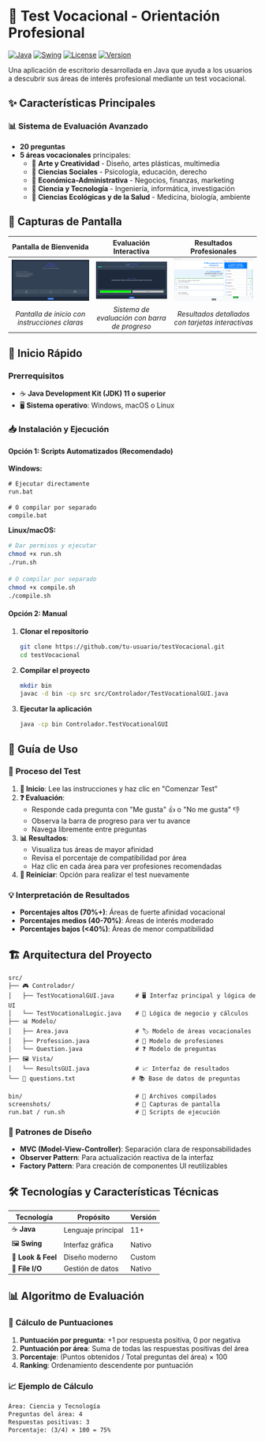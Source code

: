 # 🎯 Test Vocacional - Orientación Profesional

[![Java](https://img.shields.io/badge/Java-11+-orange.svg)](https://openjdk.java.net/)
[![Swing](https://img.shields.io/badge/GUI-Java%20Swing-blue.svg)](https://docs.oracle.com/javase/tutorial/uiswing/)
[![License](https://img.shields.io/badge/License-MIT-green.svg)](LICENSE)
[![Version](https://img.shields.io/badge/Version-2.0-brightgreen.svg)](https://github.com/tu-usuario/testVocacional)

Una aplicación de escritorio desarrollada en Java que ayuda a los usuarios a descubrir sus áreas de interés profesional mediante un test vocacional.

## ✨ Características Principales

### 📊 **Sistema de Evaluación Avanzado**
- **20 preguntas** 
- **5 áreas vocacionales** principales:
  - 🎨 **Arte y Creatividad** - Diseño, artes plásticas, multimedia
  - 👥 **Ciencias Sociales** - Psicología, educación, derecho
  - 💼 **Económica-Administrativa** - Negocios, finanzas, marketing
  - 🔬 **Ciencia y Tecnología** - Ingeniería, informática, investigación
  - 🌱 **Ciencias Ecológicas y de la Salud** - Medicina, biología, ambiente

## 🎯 Capturas de Pantalla

| Pantalla de Bienvenida | Evaluación Interactiva | Resultados Profesionales |
|:--:|:--:|:--:|
| ![Bienvenida](screenshots/screenshot1.png) | ![Evaluación](screenshots/screenshot2.png) | ![Resultados](screenshots/screenshot3.png) |
| *Pantalla de inicio con instrucciones claras* | *Sistema de evaluación con barra de progreso* | *Resultados detallados con tarjetas interactivas* |

## 🚀 Inicio Rápido

### Prerrequisitos

- ☕ **Java Development Kit (JDK) 11 o superior**
- 🖥️ **Sistema operativo**: Windows, macOS o Linux

### 📥 Instalación y Ejecución

#### Opción 1: Scripts Automatizados (Recomendado)

**Windows:**
```batch
# Ejecutar directamente
run.bat

# O compilar por separado
compile.bat
```

**Linux/macOS:**
```bash
# Dar permisos y ejecutar
chmod +x run.sh
./run.sh

# O compilar por separado
chmod +x compile.sh
./compile.sh
```

#### Opción 2: Manual

1. **Clonar el repositorio**
   ```bash
   git clone https://github.com/tu-usuario/testVocacional.git
   cd testVocacional
   ```

2. **Compilar el proyecto**
   ```bash
   mkdir bin
   javac -d bin -cp src src/Controlador/TestVocationalGUI.java
   ```

3. **Ejecutar la aplicación**
   ```bash
   java -cp bin Controlador.TestVocationalGUI
   ```

## 📖 Guía de Uso

### 🎯 **Proceso del Test**

1. **🚀 Inicio**: Lee las instrucciones y haz clic en "Comenzar Test"
2. **❓ Evaluación**: 
   - Responde cada pregunta con "Me gusta" 👍 o "No me gusta" 👎
   - Observa la barra de progreso para ver tu avance
   - Navega libremente entre preguntas
3. **📊 Resultados**: 
   - Visualiza tus áreas de mayor afinidad
   - Revisa el porcentaje de compatibilidad por área
   - Haz clic en cada área para ver profesiones recomendadas
4. **🔁 Reiniciar**: Opción para realizar el test nuevamente

### 💡 **Interpretación de Resultados**

- **Porcentajes altos (70%+)**: Áreas de fuerte afinidad vocacional
- **Porcentajes medios (40-70%)**: Áreas de interés moderado
- **Porcentajes bajos (<40%)**: Áreas de menor compatibilidad

## 🏗️ Arquitectura del Proyecto

```
src/
├── 🎮 Controlador/
│   ├── TestVocationalGUI.java      # 🖥️ Interfaz principal y lógica de UI
│   └── TestVocationalLogic.java    # 🧠 Lógica de negocio y cálculos
├── 📊 Modelo/
│   ├── Area.java                   # 🏷️ Modelo de áreas vocacionales
│   ├── Profession.java             # 👔 Modelo de profesiones
│   └── Question.java               # ❓ Modelo de preguntas
├── 🖼️ Vista/
│   └── ResultsGUI.java             # 📈 Interfaz de resultados
└── 📄 questions.txt                # 📚 Base de datos de preguntas

bin/                                # 📁 Archivos compilados
screenshots/                        # 📸 Capturas de pantalla
run.bat / run.sh                    # 🚀 Scripts de ejecución
```

### 🔧 Patrones de Diseño

- **MVC (Model-View-Controller)**: Separación clara de responsabilidades
- **Observer Pattern**: Para actualización reactiva de la interfaz
- **Factory Pattern**: Para creación de componentes UI reutilizables

## 🛠️ Tecnologías y Características Técnicas

| Tecnología | Propósito | Versión |
|------------|-----------|---------|
| ☕ **Java** | Lenguaje principal | 11+ |
| 🖼️ **Swing** | Interfaz gráfica | Nativo |
| 🎨 **Look & Feel** | Diseño moderno | Custom |
| 📁 **File I/O** | Gestión de datos | Nativo |

## 📊 Algoritmo de Evaluación

### 🔢 **Cálculo de Puntuaciones**

1. **Puntuación por pregunta**: +1 por respuesta positiva, 0 por negativa
2. **Puntuación por área**: Suma de todas las respuestas positivas del área
3. **Porcentaje**: (Puntos obtenidos / Total preguntas del área) × 100
4. **Ranking**: Ordenamiento descendente por puntuación

### 📈 **Ejemplo de Cálculo**

```
Área: Ciencia y Tecnología
Preguntas del área: 4
Respuestas positivas: 3
Porcentaje: (3/4) × 100 = 75%
```
